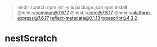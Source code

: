 > mkdir scratch
> npm init -y
> ls
> package.json
> npm install @nestjs/common@7.6.17 @nestjs/core@7.6.17 @nestjs/platform-express@7.6.17 reflect-metadata@0.1.13 typescript@4.3.2
# nestScratch
